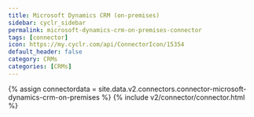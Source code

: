 ```yaml
---
title: Microsoft Dynamics CRM (on-premises)
sidebar: cyclr_sidebar
permalink: microsoft-dynamics-crm-on-premises-connector
tags: [connector]
icon: https://my.cyclr.com/api/ConnectorIcon/15354
default_header: false
category: CRMs
categories: [CRMs]
---
```

{% assign connectordata = site.data.v2.connectors.connector-microsoft-dynamics-crm-on-premises %}
{% include v2/connector/connector.html %}	